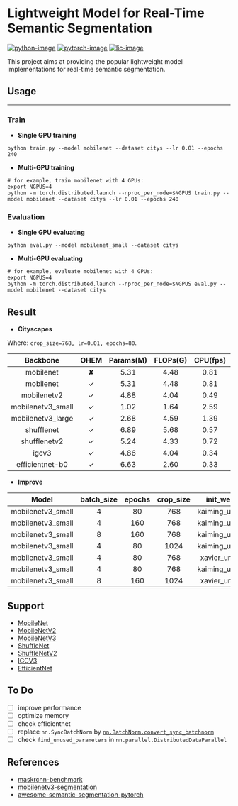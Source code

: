 # Lightweight Model for Real-Time Semantic Segmentation

[![python-image]][python-url]
[![pytorch-image]][pytorch-url]
[![lic-image]][lic-url]

This project aims at providing the popular lightweight model implementations for real-time semantic segmentation.

## Usage

------

### Train

- **Single GPU training**

```
python train.py --model mobilenet --dataset citys --lr 0.01 --epochs 240
```

- **Multi-GPU training**

```
# for example, train mobilenet with 4 GPUs:
export NGPUS=4
python -m torch.distributed.launch --nproc_per_node=$NGPUS train.py --model mobilenet --dataset citys --lr 0.01 --epochs 240
```

### Evaluation

- **Single GPU evaluating**

```
python eval.py --model mobilenet_small --dataset citys
```

- **Multi-GPU evaluating**

```
# for example, evaluate mobilenet with 4 GPUs:
export NGPUS=4
python -m torch.distributed.launch --nproc_per_node=$NGPUS eval.py --model mobilenet --dataset citys
```

## Result

- **Cityscapes**

Where: `crop_size=768, lr=0.01, epochs=80`.

|     Backbone      | OHEM | Params(M) | FLOPs(G) | CPU(fps) | GPU(fps) | mIoU/pixACC |                            Model                             |
| :---------------: | :--: | :-------: | :------: | :------: | :------: | :---------: | :----------------------------------------------------------: |
|     mobilenet     |  ✘   |   5.31    |   4.48   |   0.81   |  77.11   | 0.463/0.901 | [GoogleDrive](),[BaiduCloud](https://pan.baidu.com/s/1De4ESrHCqdev0nQrKOUzaA)(ybsg) |
|     mobilenet     |  ✓   |   5.31    |   4.48   |   0.81   |  75.35   | 0.526/0.909 | [GoogleDrive](),[BaiduCloud](https://pan.baidu.com/s/1R3k07vCiYbvz9FztEnAUsw)(u2y2) |
|    mobilenetv2    |  ✓   |   4.88    |   4.04   |   0.49   |  49.40   | 0.613/0.930 | [GoogleDrive](),[BaiduCloud](https://pan.baidu.com/s/1OWPsDvSjeOM2_VUbPze7gA)(q2g5) |
| mobilenetv3_small |  ✓   |   1.02    |   1.64   |   2.59   |  104.56  | 0.529/0.908 | [GoogleDrive](),[BaiduCloud](https://pan.baidu.com/s/15PjAXEQHr136w-B1MalmIg)(e7no) |
| mobilenetv3_large |  ✓   |   2.68    |   4.59   |   1.39   |  79.43   | 0.584/0.916 | [GoogleDrive](),[BaiduCloud](https://pan.baidu.com/s/1ofXAfN4qDhtsI5kEI90biw)(i60c) |
|    shufflenet     |  ✓   |   6.89    |   5.68   |   0.57   |  43.79   | 0.493/0.901 | [GoogleDrive](),[BaiduCloud](https://pan.baidu.com/s/1jI2oyoGrTO6JbPp0lL28tw)(6fjh) |
|   shufflenetv2    |  ✓   |   5.24    |   4.33   |   0.72   |  57.71   | 0.528/0.914 | [GoogleDrive](),[BaiduCloud](https://pan.baidu.com/s/1HZ97h15tz42eMJohyx-H2w)(7pi5) |
|       igcv3       |  ✓   |   4.86    |   4.04   |   0.34   |  29.70   | 0.573/0.923 | [GoogleDrive](),[BaiduCloud](https://pan.baidu.com/s/1neM8JiGD5an_WXMhrfnxtA)(qe4f) |
|  efficientnet-b0  |  ✓   |   6.63    |   2.60   |   0.33   |  30.15   | 0.492/0.903 | [GoogleDrive](),[BaiduCloud](https://pan.baidu.com/s/1PVXkARVzoOPUHsznwQVZRw)(phuy) |

- **Improve**

|       Model       | batch_size | epochs | crop_size |   init_weight   | optimizer | mIoU/pixACC |
| :---------------: | :--------: | :----: | :-------: | :-------------: | :-------: | :---------: |
| mobilenetv3_small |     4      |   80   |    768    | kaiming_uniform |    SGD    | 0.529/0.908 |
| mobilenetv3_small |     4      |  160   |    768    | kaiming_uniform |    SGD    | 0.587/0.918 |
| mobilenetv3_small |     8      |  160   |    768    | kaiming_uniform |    SGD    | 0.553/0/913 |
| mobilenetv3_small |     4      |   80   |   1024    | kaiming_uniform |    SGD    | 0.557/0.914 |
| mobilenetv3_small |     4      |   80   |    768    | xavier_uniform  |    SGD    | 0.550/0.911 |
| mobilenetv3_small |     4      |   80   |    768    | kaiming_uniform |   Adam    | 0.549/0.911 |
| mobilenetv3_small |     8      |  160   |   1024    | xavier_uniform  |    SGD    | 0.612/0.920 |

## Support

- [MobileNet](https://arxiv.org/abs/1704.04861)
- [MobileNetV2](https://arxiv.org/abs/1801.04381)
- [MobileNetV3](https://arxiv.org/abs/1905.02244)
- [ShuffleNet](https://arxiv.org/abs/1707.01083)
- [ShuffleNetV2](https://arxiv.org/abs/1807.11164)
- [IGCV3](https://arxiv.org/pdf/1806.00178)
- [EfficientNet](https://arxiv.org/pdf/1905.11946v1)

## To Do

- [ ] improve performance
- [ ] optimize memory
- [ ] check efficientnet
- [ ] replace `nn.SyncBatchNorm` by [`nn.BatchNorm.convert_sync_batchnorm`](https://pytorch.org/docs/master/nn.html#torch.nn.SyncBatchNorm)
- [ ] check `find_unused_parameters` in `nn.parallel.DistributedDataParallel`

## References

- [maskrcnn-benchmark](https://github.com/facebookresearch/maskrcnn-benchmark)
- [mobilenetv3-segmentation](https://github.com/Tramac/mobilenetv3-segmentation)
- [awesome-semantic-segmentation-pytorch](https://github.com/Tramac/awesome-semantic-segmentation-pytorch)

<!--
[![python-image]][python-url]
[![pytorch-image]][pytorch-url]
[![lic-image]][lic-url]
-->

[python-image]: https://img.shields.io/badge/Python-2.x|3.x-ff69b4.svg
[python-url]: https://www.python.org/
[pytorch-image]: https://img.shields.io/badge/PyTorch-1.1-2BAF2B.svg
[pytorch-url]: https://pytorch.org/
[lic-image]: https://img.shields.io/badge/Apache-2.0-blue.svg
[lic-url]: https://github.com/Tramac/mobilenetv3-segmentation/blob/master/LICENSE
